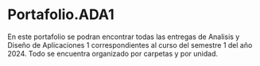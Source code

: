 # Portafolio.ADA1

En este portafolio se podran encontrar todas las entregas de Analisis y Diseño de Aplicaciones 1 correspondientes al curso del semestre 1 del año 2024.
Todo se encuentra organizado por carpetas y por unidad.
